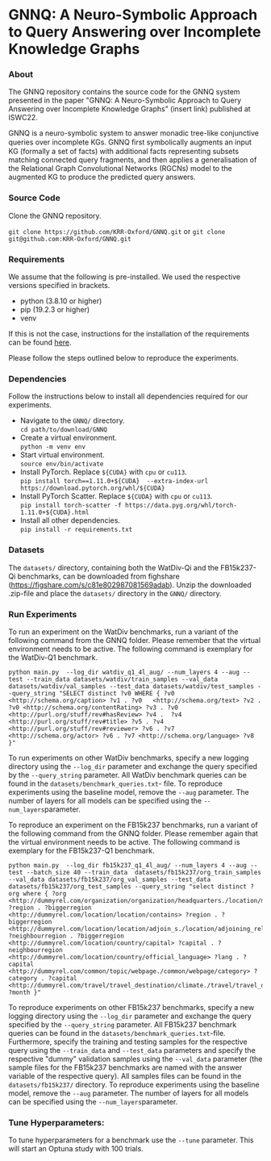 # GNNQ: A Neuro-Symbolic Approach to Query Answering over Incomplete Knowledge Graphs

### About
The GNNQ repository contains the source code for the GNNQ system presented in the paper "GNNQ: A Neuro-Symbolic Approach to Query Answering over Incomplete Knowledge Graphs" (insert link) published at ISWC22. 

GNNQ is a neuro-symbolic system to answer monadic tree-like conjunctive queries over incomplete KGs. GNNQ ﬁrst symbolically augments an input KG (formally a set of facts) with additional facts representing subsets matching connected query fragments, and then applies a generalisation of the Relational Graph Convolutional Networks (RGCNs) model to the augmented KG to produce the predicted query answers.

### Source Code
Clone the GNNQ repository.

` git clone https://github.com/KRR-Oxford/GNNQ.git ` or ` git clone git@github.com:KRR-Oxford/GNNQ.git `

### Requirements
We assume that the following is pre-installed. We used the respective versions specified in brackets.
- python (3.8.10 or higher)
- pip (19.2.3 or higher)
- venv

If this is not the case, instructions for the installation of the requirements can be found [here](https://packaging.python.org/en/latest/guides/installing-using-pip-and-virtual-environments/).

Please follow the steps outlined below to reproduce the experiments.

### Dependencies
Follow the instructions below to install all dependencies required for our experiments.
- Navigate to the `GNNQ/` directory. \
```cd path/to/download/GNNQ```
- Create a virtual environment. \
```python -m venv env```
- Start virtual environment. \
```source env/bin/activate```
- Install PyTorch. Replace `${CUDA}` with `cpu` or `cu113`. \
```pip install torch==1.11.0+${CUDA}  --extra-index-url https://download.pytorch.org/whl/${CUDA}```
- Install PyTorch Scatter. Replace `${CUDA}` with `cpu` or `cu113`. \
```pip install torch-scatter -f https://data.pyg.org/whl/torch-1.11.0+${CUDA}.html```
- Install all other dependencies. \
```pip install -r requirements.txt```

### Datasets
The `datasets/` directory, containing both the WatDiv-Qi and the FB15k237-Qi benchmarks, can be downloaded from fighshare (https://figshare.com/s/c81e802987081569adab). Unzip the downloaded .zip-file and place the `datasets/` directory in the `GNNQ/` directory.

### Run Experiments
To run an experiment on the WatDiv benchmarks, run a variant of the following command from the GNNQ folder. Please remember that the virtual environment needs to be active. The following command is exemplary for the  WatDiv-Q1 benchmark. 
```
python main.py  --log_dir watdiv_q1_4l_aug/ --num_layers 4 --aug --test --train_data datasets/watdiv/train_samples --val_data datasets/watdiv/val_samples --test_data datasets/watdiv/test_samples --query_string "SELECT distinct ?v0 WHERE { ?v0  <http://schema.org/caption> ?v1 . ?v0   <http://schema.org/text> ?v2 . ?v0 <http://schema.org/contentRating> ?v3 . ?v0   <http://purl.org/stuff/rev#hasReview> ?v4 .  ?v4 <http://purl.org/stuff/rev#title> ?v5 . ?v4  <http://purl.org/stuff/rev#reviewer> ?v6 . ?v7 <http://schema.org/actor> ?v6 . ?v7 <http://schema.org/language> ?v8  }" 
```

To run experiments on other WatDiv benchmarks, specify a new logging directory using the `--log_dir` parameter and exchange the query specified by the `--query_string` parameter. All WatDiv benchmark queries can be found in the `datasets/benchmark_queries.txt`- file. To reproduce experiments using the baseline model, remove the `--aug` parameter. The number of layers for all models can be specified using the `--num_layers`parameter.

To reproduce an experiment on the FB15k237 benchmarks, run a variant of the following command from the GNNQ folder. Please remember again that the virtual environment needs to be active. The following command is exemplary for the FB15k237-Q1 benchmark.

```
python main.py  --log_dir fb15k237_q1_4l_aug/ --num_layers 4 --aug --test --batch_size 40 --train_data  datasets/fb15k237/org_train_samples --val_data datasets/fb15k237/org_val_samples --test_data datasets/fb15k237/org_test_samples --query_string "select distinct ?org where { ?org <http://dummyrel.com/organization/organization/headquarters./location/mailing_address/state_province_region> ?region . ?biggerregion <http://dummyrel.com/location/location/contains> ?region . ?biggerregion <http://dummyrel.com/location/location/adjoin_s./location/adjoining_relationship/adjoins> ?neighbourregion . ?biggerregion <http://dummyrel.com/location/country/capital> ?capital . ?neighbourregion <http://dummyrel.com/location/country/official_language> ?lang . ?capital <http://dummyrel.com/common/topic/webpage./common/webpage/category> ?category . ?capital <http://dummyrel.com/travel/travel_destination/climate./travel/travel_destination_monthly_climate/month> ?month }"  
```
To reproduce experiments on other FB15k237 benchmarks, specify a new logging directory using the `--log_dir` parameter and exchange the query specified by the `--query_string` parameter. All FB15k237 benchmark queries can be found in the `datasets/benchmark_queries.txt`-file. Furthermore, specify the training and testing samples for the respective query using the `--train_data` and `--test_data` parameters and specify the respective "dummy" validation samples using the `--val_data` parameter (the sample files for the FB15k237 benchmarks are named with the answer variable of the respective query). All samples files can be found in the `datasets/fb15k237/` directory. To reproduce experiments using the baseline model, remove the `--aug` parameter. The number of layers for all models can be specified using the `--num_layers`parameter.

### Tune Hyperparameters:
To tune hyperparameters for a benchmark use the `--tune` parameter. This will start an Optuna study with 100 trials.

